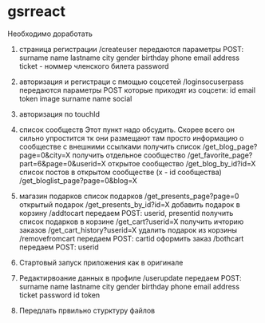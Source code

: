 # gsrreact

Необходимо доработать

1) страница регистрации
/createuser
передаются параметры POST: 
surname
name
lastname
city
gender
birthday
phone
email
address
ticket - номмер членского билета
password

2) авторизация и регистраци с пмощью соцсетей
/loginsocuserpass
передаются параметры POST которые приходят из соцсети:
id
email
token
image
surname
name
social

3) авторизация по touchId

4) список сообществ
Этот пункт надо обсудить. Скорее всего он сильно упростится
тк они размещают там просто информацию о сообществе с внешними ссылками
получить список
/get_blog_page?page=0&city=X
получить отдельное сообщество
/get_favorite_page?part=6&page=0&userid=X
открытое сообщество
/get_blog_by_id?id=X
список постов в открытом сообществе (x - id сообщества)
/get_bloglist_page?page=0&blog=X


5) магазин подарков
список подарков
/get_presents_page?page=0
открытый подарок
/get_presents_by_id?id=X
добавить подарок в корзину
/addtocart
передаем POST: userid, presentid
получить список подарков в корзине
/get_cart?userid=X
получить ичторию заказов
/get_cart_history?userid=X
удалить подарок из корзины
/removefromcart
передаем POST: cartid
оформить заказ
/bothcart
передаем POST: userid

6) Стартовый запуск приложения как в оригинале

7) Редактирвоание данных в профиле
/userupdate
передаем POST:
surname
name
lastname
city
gender
birthday
phone
email
address
ticket
password
id
token

8) Передлать првильно стурктуру файлов

